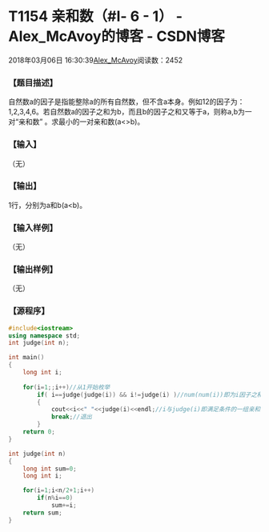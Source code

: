 # T1154	亲和数（#Ⅰ- 6 - 1） - Alex_McAvoy的博客 - CSDN博客





2018年03月06日 16:30:39[Alex_McAvoy](https://me.csdn.net/u011815404)阅读数：2452










### 【题目描述】

自然数a的因子是指能整除a的所有自然数，但不含a本身。例如12的因子为：1,2,3,4,6。若自然数a的因子之和为b，而且b的因子之和又等于a，则称a,b为一对“亲和数” 。求最小的一对亲和数(a<>b)。


### 【输入】

（无）


### 【输出】

1行，分别为a和b(a<b)。


### 【输入样例】

（无）

### 【输出样例】

（无）

### 【源程序】


```cpp
#include<iostream>
using namespace std;
int judge(int n);

int main()
{
	long int i;
	
	for(i=1;;i++)//从1开始枚举
		if( i==judge(judge(i)) && i!=judge(i) )//num(num(i))即为i因子之和的因子之和
		{
			cout<<i<<" "<<judge(i)<<endl;//i与judge(i)即满足条件的一组亲和数
			break;//退出
		}
	return 0;
}

int judge(int n)
{
	long int sum=0;
	long int i;

	for(i=1;i<n/2+1;i++)
		if(n%i==0)
			sum+=i;
	return sum;
}
```




